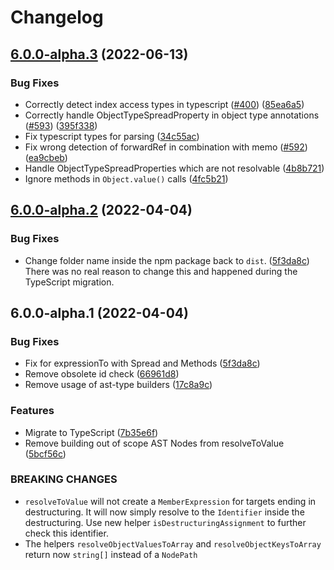 # Changelog

## [6.0.0-alpha.3](https://github.com/reactjs/react-docgen/compare/v6.0.0-alpha.2...v6.0.0-alpha.3) (2022-06-13)

### Bug Fixes

- Correctly detect index access types in typescript ([#400](https://github.com/reactjs/react-docgen/issues/400)) ([85ea6a5](https://github.com/reactjs/react-docgen/commit/85ea6a518c837e209043d9dac1505f60e8dd33b6))
- Correctly handle ObjectTypeSpreadProperty in object type annotations ([#593](https://github.com/reactjs/react-docgen/issues/593)) ([395f338](https://github.com/reactjs/react-docgen/commit/395f338ab8aa3f1d9e1c0f5a81dadd0ce00eb7d5))
- Fix typescript types for parsing ([34c55ac](https://github.com/reactjs/react-docgen/commit/34c55ac1d663cc604f4f548018d78e02e081a797))
- Fix wrong detection of forwardRef in combination with memo ([#592](https://github.com/reactjs/react-docgen/issues/592)) ([ea9cbeb](https://github.com/reactjs/react-docgen/commit/ea9cbebef13de11d591f175438e59b48dbb67025))
- Handle ObjectTypeSpreadProperties which are not resolvable ([4b8b721](https://github.com/reactjs/react-docgen/commit/4b8b721e6332185c0964a35329108ccdb64f8bb8))
- Ignore methods in `Object.value()` calls ([4fc5b21](https://github.com/reactjs/react-docgen/commit/4fc5b21d899990681287c8d9d70771b7361ec41e))

## [6.0.0-alpha.2](https://github.com/reactjs/react-docgen/compare/v6.0.0-alpha.1...v6.0.0-alpha.2) (2022-04-04)

### Bug Fixes

- Change folder name inside the npm package back to `dist`. ([5f3da8c](https://github.com/reactjs/react-docgen/commit/5f3da8c892fd052db470d0a44d13c704eef4d011))
  There was no real reason to change this and happened during the TypeScript migration.

## 6.0.0-alpha.1 (2022-04-04)

### Bug Fixes

- Fix for expressionTo with Spread and Methods ([5f3da8c](https://github.com/reactjs/react-docgen/commit/5f3da8c892fd052db470d0a44d13c704eef4d011))
- Remove obsolete id check ([66961d8](https://github.com/reactjs/react-docgen/commit/66961d868fb09cbf2a96ea5a4edec602602851b3))
- Remove usage of ast-type builders ([17c8a9c](https://github.com/reactjs/react-docgen/commit/17c8a9c123e0b699e96137e8714cd57fe6200e0c))

### Features

- Migrate to TypeScript ([7b35e6f](https://github.com/reactjs/react-docgen/commit/7b35e6f1336c6c606b194b2d0e70376e9c1c0a9d))
- Remove building out of scope AST Nodes from resolveToValue ([5bcf56c](https://github.com/reactjs/react-docgen/commit/5bcf56c6f7d2d8118adc1ed80573f2e3555455cb))

### BREAKING CHANGES

- `resolveToValue` will not create a `MemberExpression` for targets ending in destructuring. It will now simply resolve to the `Identifier` inside the destructuring. Use new helper `isDestructuringAssignment` to further check this identifier.
- The helpers `resolveObjectValuesToArray` and `resolveObjectKeysToArray` return now `string[]` instead of a `NodePath`

